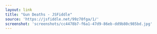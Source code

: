 ```yaml
---
layout: link
title: "Gun Deaths - JSFiddle"
source: 'https://jsfiddle.net/99z70fga/1/'
screenshot: 'screenshots/cc4478b7-f6a1-47d9-86eb-dd9b80c985bd.jpg'
---
```


